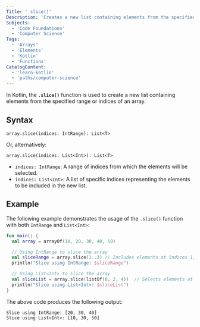```yaml
---
Title: '.slice()'
Description: 'Creates a new list containing elements from the specified range or indices of an array.'
Subjects:
  - 'Code Foundations'
  - 'Computer Science'
Tags:
  - 'Arrays'
  - 'Elements'
  - 'Kotlin'
  - 'Functions'
CatalogContent:
  - 'learn-kotlin'
  - 'paths/computer-science'
---
```


In Kotlin, the **`.slice()`** function is used to create a new list containing elements from the specified range or indices of an array.

## Syntax

```pseudo
array.slice(indices: IntRange): List<T>
```

Or, alternatively:

```pseudo
array.slice(indices: List<Int>): List<T>
```

- `indices: IntRange`: A range of indices from which the elements will be selected.
- `indices: List<Int>`: A list of specific indices representing the elements to be included in the new list.

## Example

The following example demonstrates the usage of the `.slice()` function with both `IntRange` and `List<Int>`:

```kotlin
fun main() {
  val array = arrayOf(10, 20, 30, 40, 50)

  // Using IntRange to slice the array
  val sliceRange = array.slice(1..3) // Includes elements at indices 1, 2, and 3
  println("Slice using IntRange: $sliceRange")

  // Using List<Int> to slice the array
  val sliceList = array.slice(listOf(0, 2, 4))  // Selects elements at indices 0, 2, and 4
  println("Slice using List<Int>: $sliceList")
}
```

The above code produces the following output:

```shell
Slice using IntRange: [20, 30, 40]
Slice using List<Int>: [10, 30, 50]
```

